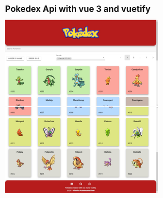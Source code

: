 # Pokedex Api with vue 3 and vuetify

<img src="./assets/Docs/mainpage.jpeg" alt="main page">
<img src="./assets/Docs/mainpagefooter.jpeg" alt="main page footer">